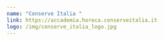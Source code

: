```yaml
---
name: "Conserve Italia "
link: https://accademia.horeca.conserveitalia.it
logo: /img/conserve_italia_logo.jpg
---
```

